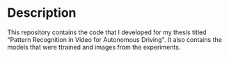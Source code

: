 # Description
This repository contains the code that I developed for my thesis titled "Pattern Recognition in Video for Autonomous Driving". 
It also contains the models that were ttrained and images from the experiments.
